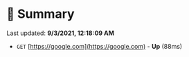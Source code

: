 # 📖 Summary
Last updated: **9/3/2021, 12:18:09 AM**

- `GET` [https://google.com](https://google.com) - **Up** (88ms)
